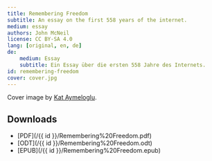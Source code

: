 ```yaml
---
title: Remembering Freedom
subtitle: An essay on the first 558 years of the internet.
medium: essay
authors: John McNeil
license: CC BY-SA 4.0
lang: [original, en, de]
de:
    medium: Essay
    subtitle: Ein Essay über die ersten 558 Jahre des Internets.
id: remembering-freedom
cover: cover.jpg
---
```


Cover image by [Kat Aymeloglu](https://www.kataymeloglu.com).

<object data="/{{ id }}/Remembering Freedom.pdf" type="application/pdf" width="100%" height="800"></object>

## Downloads

- [PDF](/{{ id }}/Remembering%20Freedom.pdf)
- [ODT](/{{ id }}/Remembering%20Freedom.odt)
- [EPUB](/{{ id }}/Remembering%20Freedom.epub)
